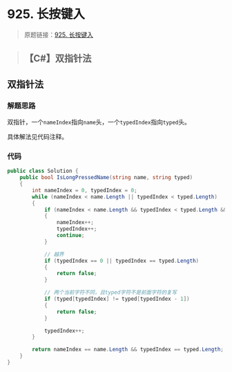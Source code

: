 # 925. 长按键入
> 原题链接：[925. 长按键入](https://leetcode-cn.com/problems/long-pressed-name/)

> ## 【C#】双指针法
## 双指针法
### 解题思路
双指针，一个``nameIndex``指向``name``头，一个``typedIndex``指向``typed``头。

具体解法见代码注释。
### 代码
```csharp
public class Solution {
    public bool IsLongPressedName(string name, string typed)
    {
        int nameIndex = 0, typedIndex = 0;
        while (nameIndex < name.Length || typedIndex < typed.Length)
        {
            if (nameIndex < name.Length && typedIndex < typed.Length && name[nameIndex] == typed[typedIndex])
            {
                nameIndex++;
                typedIndex++;
                continue;
            }

            // 越界
            if (typedIndex == 0 || typedIndex == typed.Length)
            {
                return false;
            }

            // 两个当前字符不同，且typed字符不是前面字符的复写
            if (typed[typedIndex] != typed[typedIndex - 1])
            {
                return false;
            }

            typedIndex++;
        }

        return nameIndex == name.Length && typedIndex == typed.Length;
    }
}
```
